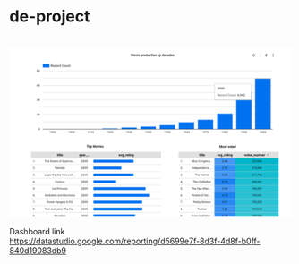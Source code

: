 # de-project
#



![Dashboard](dashboard.png)

Dashboard link  
https://datastudio.google.com/reporting/d5699e7f-8d3f-4d8f-b0ff-840d19083db9
